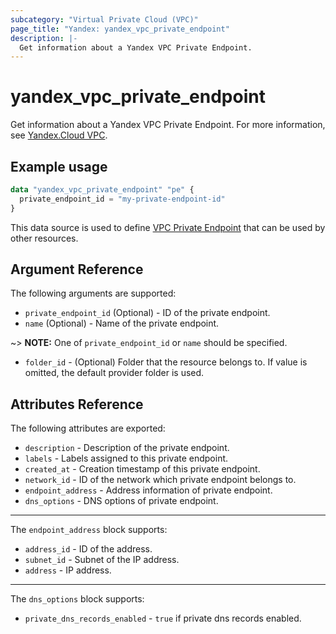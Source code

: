 ```yaml
---
subcategory: "Virtual Private Cloud (VPC)"
page_title: "Yandex: yandex_vpc_private_endpoint"
description: |-
  Get information about a Yandex VPC Private Endpoint.
---
```



# yandex_vpc_private_endpoint




Get information about a Yandex VPC Private Endpoint. For more information, see [Yandex.Cloud VPC](https://cloud.yandex.com/docs/vpc/concepts/index).

## Example usage

```terraform
data "yandex_vpc_private_endpoint" "pe" {
  private_endpoint_id = "my-private-endpoint-id"
}
```

This data source is used to define [VPC Private Endpoint](https://cloud.yandex.com/docs/vpc/concepts/private-endpoint) that can be used by other resources.

## Argument Reference

The following arguments are supported:

* `private_endpoint_id` (Optional) - ID of the private endpoint.
* `name` (Optional) - Name of the private endpoint.

~> **NOTE:** One of `private_endpoint_id` or `name` should be specified.

* `folder_id` - (Optional) Folder that the resource belongs to. If value is omitted, the default provider folder is used.

## Attributes Reference

The following attributes are exported:

* `description` - Description of the private endpoint.
* `labels` - Labels assigned to this private endpoint.
* `created_at` - Creation timestamp of this private endpoint.
* `network_id` - ID of the network which private endpoint belongs to.
* `endpoint_address` - Address information of private endpoint.
* `dns_options` - DNS options of private endpoint.

---

The `endpoint_address` block supports:

* `address_id` - ID of the address.
* `subnet_id` - Subnet of the IP address.
* `address` - IP address.

---

The `dns_options` block supports:

* `private_dns_records_enabled` - `true` if private dns records enabled.

